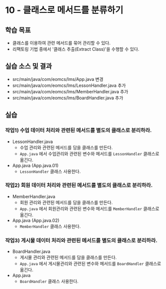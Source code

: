 # 10 - 클래스로 메서드를 분류하기

## 학습 목표

- 클래스를 이용하여 관련 메서드를 묶어 관리할 수 있다.
- 리팩토링 기법 중에서 '클래스 추출(Extract Class)'을 수행할 수 있다.

## 실습 소스 및 결과

- src/main/java/com/eomcs/lms/App.java 변경
- src/main/java/com/eomcs/lms/LessonHandler.java 추가
- src/main/java/com/eomcs/lms/MemberHandler.java 추가
- src/main/java/com/eomcs/lms/BoardHandler.java 추가

## 실습

### 작업1) 수업 데이터 처리와 관련된 메서드를 별도의 클래스로 분리하라.

- LessonHandler.java
    - 수업 관리와 관련된 메서드를 담을 클래스를 만든다.
    - `App.java` 에서 수업관리와 관련된 변수와 메서드를 `LessonHandler` 클래스로 옮긴다.
- App.java (App.java.01)
    - `LessonHandler` 클래스 사용한다.


### 작업2) 회원 데이터 처리와 관련된 메서드를 별도의 클래스로 분리하라.

- MemberHandler.java
    - 회원 관리와 관련된 메서드를 담을 클래스를 만든다.
    - `App.java` 에서 회원관리와 관련된 변수와 메서드를 `MemberHandler` 클래스로 옮긴다.
- App.java (App.java.02)
    - `MemberHandler` 클래스 사용한다.


### 작업3) 게시물 데이터 처리와 관련된 메서드를 별도의 클래스로 분리하라.

- BoardHandler.java
    - 게시물 관리와 관련된 메서드를 담을 클래스를 만든다.
    - `App.java` 에서 게시물관리와 관련된 변수와 메서드를 `BoardHandler` 클래스로 옮긴다.
- App.java
    - `BoardHandler` 클래스 사용한다.
